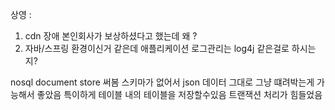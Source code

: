 상영 :

1. cdn 장애 본인회사가 보상하셨다고 했는데 왜 ?
2. 자바/스프링 환경이신거 같은데 애플리케이션 로그관리는 log4j 같은걸로 하시는지?

nosql document store 써봄
스키마가 없어서 json 데이터 그대로 그냥 떄려박는게 가능해서 좋았음
특이하게 테이블 내의 테이블을 저장할수있음
트랜잭션 처리가 힘들었음

##

